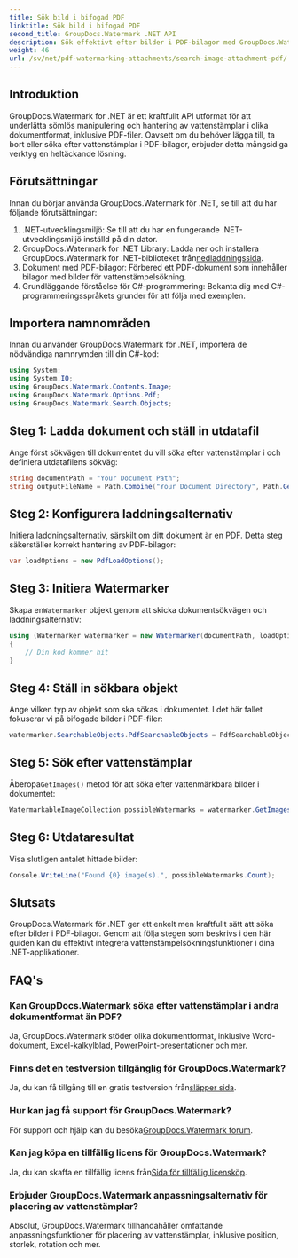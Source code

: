 ```yaml
---
title: Sök bild i bifogad PDF
linktitle: Sök bild i bifogad PDF
second_title: GroupDocs.Watermark .NET API
description: Sök effektivt efter bilder i PDF-bilagor med GroupDocs.Watermark för .NET. Förenkla din vattenstämpelhanteringsprocess utan ansträngning.
weight: 46
url: /sv/net/pdf-watermarking-attachments/search-image-attachment-pdf/
---
```

## Introduktion
GroupDocs.Watermark for .NET är ett kraftfullt API utformat för att underlätta sömlös manipulering och hantering av vattenstämplar i olika dokumentformat, inklusive PDF-filer. Oavsett om du behöver lägga till, ta bort eller söka efter vattenstämplar i PDF-bilagor, erbjuder detta mångsidiga verktyg en heltäckande lösning.
## Förutsättningar
Innan du börjar använda GroupDocs.Watermark för .NET, se till att du har följande förutsättningar:
1. .NET-utvecklingsmiljö: Se till att du har en fungerande .NET-utvecklingsmiljö inställd på din dator.
2.  GroupDocs.Watermark for .NET Library: Ladda ner och installera GroupDocs.Watermark for .NET-biblioteket från[nedladdningssida](https://releases.groupdocs.com/Watermark/net/).
3. Dokument med PDF-bilagor: Förbered ett PDF-dokument som innehåller bilagor med bilder för vattenstämpelsökning.
4. Grundläggande förståelse för C#-programmering: Bekanta dig med C#-programmeringsspråkets grunder för att följa med exemplen.

## Importera namnområden
Innan du använder GroupDocs.Watermark för .NET, importera de nödvändiga namnrymden till din C#-kod:
```csharp
using System;
using System.IO;
using GroupDocs.Watermark.Contents.Image;
using GroupDocs.Watermark.Options.Pdf;
using GroupDocs.Watermark.Search.Objects;
```
## Steg 1: Ladda dokument och ställ in utdatafil
Ange först sökvägen till dokumentet du vill söka efter vattenstämplar i och definiera utdatafilens sökväg:
```csharp
string documentPath = "Your Document Path";
string outputFileName = Path.Combine("Your Document Directory", Path.GetFileName(documentPath));
```
## Steg 2: Konfigurera laddningsalternativ
Initiera laddningsalternativ, särskilt om ditt dokument är en PDF. Detta steg säkerställer korrekt hantering av PDF-bilagor:
```csharp
var loadOptions = new PdfLoadOptions();
```
## Steg 3: Initiera Watermarker
 Skapa en`Watermarker` objekt genom att skicka dokumentsökvägen och laddningsalternativ:
```csharp
using (Watermarker watermarker = new Watermarker(documentPath, loadOptions))
{
    // Din kod kommer hit
}
```
## Steg 4: Ställ in sökbara objekt
Ange vilken typ av objekt som ska sökas i dokumentet. I det här fallet fokuserar vi på bifogade bilder i PDF-filer:
```csharp
watermarker.SearchableObjects.PdfSearchableObjects = PdfSearchableObjects.AttachedImages;
```
## Steg 5: Sök efter vattenstämplar
 Åberopa`GetImages()` metod för att söka efter vattenmärkbara bilder i dokumentet:
```csharp
WatermarkableImageCollection possibleWatermarks = watermarker.GetImages();
```
## Steg 6: Utdataresultat
Visa slutligen antalet hittade bilder:
```csharp
Console.WriteLine("Found {0} image(s).", possibleWatermarks.Count);
```

## Slutsats
GroupDocs.Watermark för .NET ger ett enkelt men kraftfullt sätt att söka efter bilder i PDF-bilagor. Genom att följa stegen som beskrivs i den här guiden kan du effektivt integrera vattenstämpelsökningsfunktioner i dina .NET-applikationer.
## FAQ's
### Kan GroupDocs.Watermark söka efter vattenstämplar i andra dokumentformat än PDF?
Ja, GroupDocs.Watermark stöder olika dokumentformat, inklusive Word-dokument, Excel-kalkylblad, PowerPoint-presentationer och mer.
### Finns det en testversion tillgänglig för GroupDocs.Watermark?
 Ja, du kan få tillgång till en gratis testversion från[släpper sida](https://releases.groupdocs.com/).
### Hur kan jag få support för GroupDocs.Watermark?
 För support och hjälp kan du besöka[GroupDocs.Watermark forum](https://forum.groupdocs.com/c/watermark/19).
### Kan jag köpa en tillfällig licens för GroupDocs.Watermark?
 Ja, du kan skaffa en tillfällig licens från[Sida för tillfällig licensköp](https://purchase.groupdocs.com/temporary-license/).
### Erbjuder GroupDocs.Watermark anpassningsalternativ för placering av vattenstämplar?
Absolut, GroupDocs.Watermark tillhandahåller omfattande anpassningsfunktioner för placering av vattenstämplar, inklusive position, storlek, rotation och mer.